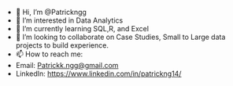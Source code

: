 - 👋 Hi, I’m @Patrickngg
- 👀 I’m interested in Data Analytics 
- 🌱 I’m currently learning SQL,R, and Excel
- 💞️ I’m looking to collaborate on Case Studies, Small to Large data projects to build experience.
- 📫 How to reach me:
- Email: Patrickk.ngg@gmail.com
- LinkedIn: https://www.linkedin.com/in/patrickng14/

<!---
Patrickngg/Patrickngg is a ✨ special ✨ repository because its `README.md` (this file) appears on your GitHub profile.
You can click the Preview link to take a look at your changes.
--->

